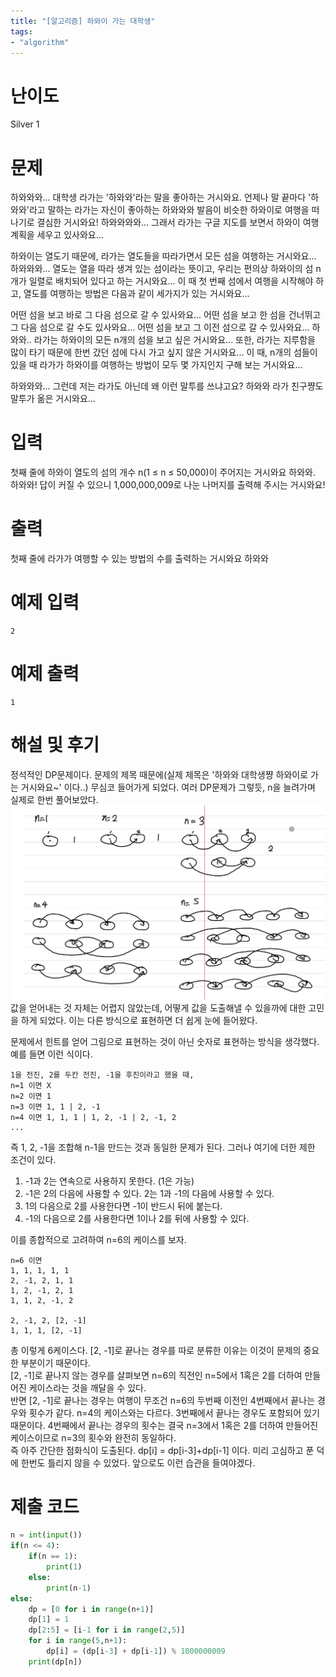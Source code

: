 ```yaml
---
title: "[알고리즘] 하와이 가는 대학생"
tags:
- "algorithm"
---
```


# 난이도
Silver 1

# 문제
하와와와... 대학생 라가는 '하와와'라는 말을 좋아하는 거시와요. 언제나 말 끝마다 '하와와'라고 말하는 라가는 자신이 좋아하는 하와와와 발음이 비슷한 하와이로 여행을 떠나기로 결심한 거시와요! 하와와와와... 그래서 라가는 구글 지도를 보면서 하와이 여행 계획을 세우고 있사와요...

하와이는 열도기 때문에, 라가는 열도들을 따라가면서 모든 섬을 여행하는 거시와요... 하와와와... 열도는 열을 따라 생겨 있는 섬이라는 뜻이고, 우리는 편의상 하와이의 섬 n개가 일렬로 배치되어 있다고 하는 거시와요... 이 때 첫 번째 섬에서 여행을 시작해야 하고, 열도를 여행하는 방법은 다음과 같이 세가지가 있는 거시와요...

어떤 섬을 보고 바로 그 다음 섬으로 갈 수 있사와요...
어떤 섬을 보고 한 섬을 건너뛰고 그 다음 섬으로 갈 수도 있사와요...
어떤 섬을 보고 그 이전 섬으로 갈 수 있사와요...
하와와.. 라가는 하와이의 모든 n개의 섬을 보고 싶은 거시와요... 또한, 라가는 지루함을 많이 타기 때문에 한번 갔던 섬에 다시 가고 싶지 않은 거시와요... 이 때, n개의 섬들이 있을 때 라가가 하와이를 여행하는 방법이 모두 몇 가지인지 구해 보는 거시와요...

하와와와... 그런데 저는 라가도 아닌데 왜 이런 말투를 쓰냐고요? 하와와 라가 친구쨩도 말투가 옮은 거시와요...

# 입력
첫째 줄에 하와이 열도의 섬의 개수 n(1 ≤ n ≤ 50,000)이 주어지는 거시와요 하와와. 하와와! 답이 커질 수 있으니 1,000,000,009로 나눈 나머지를 출력해 주시는 거시와요!

# 출력
첫째 줄에 라가가 여행할 수 있는 방법의 수를 출력하는 거시와요 하와와

# 예제 입력
```
2
```

# 예제 출력
```
1
```
# 해설 및 후기
정석적인 DP문제이다. 문제의 제목 때문에(실제 제목은 '하와와 대학생쨩 하와이로 가는 거시와요~' 이다..) 무심코 들어가게 되었다. 여러 DP문제가 그렇듯, n을 늘려가며 실제로 한번 풀어보았다.
![alt text](image.png)
값을 얻어내는 것 자체는 어렵지 않았는데, 어떻게 값을 도출해낼 수 있을까에 대한 고민을 하게 되었다. 이는 다른 방식으로 표현하면 더 쉽게 눈에 들어왔다.

문제에서 힌트를 얻어 그림으로 표현하는 것이 아닌 숫자로 표현하는 방식을 생각했다. 예를 들면 이런 식이다.
```
1을 전진, 2를 두칸 전진, -1을 후진이라고 했을 때,
n=1 이면 X
n=2 이면 1
n=3 이면 1, 1 | 2, -1
n=4 이면 1, 1, 1 | 1, 2, -1 | 2, -1, 2
...
```
즉 1, 2, -1을 조합해 n-1을 만드는 것과 동일한 문제가 된다. 그러나 여기에 더한 제한 조건이 있다.
1. -1과 2는 연속으로 사용하지 못한다. (1은 가능)
2. -1은 2의 다음에 사용할 수 있다. 2는 1과 -1의 다음에 사용할 수 있다.
3. 1의 다음으로 2를 사용한다면 -1이 반드시 뒤에 붙는다.
4. -1의 다음으로 2를 사용한다면 1이나 2를 뒤에 사용할 수 있다.

이를 종합적으로 고려하여 n=6의 케이스를 보자.
```
n=6 이면
1, 1, 1, 1, 1
2, -1, 2, 1, 1
1, 2, -1, 2, 1
1, 1, 2, -1, 2

2, -1, 2, [2, -1]
1, 1, 1, [2, -1]
```
총 이렇게 6케이스다. [2, -1]로 끝나는 경우를 따로 분류한 이유는 이것이 문제의 중요한 부분이기 때문이다.  <br>
[2, -1]로 끝나지 않는 경우를 살펴보면 n=6의 직전인 n=5에서 1혹은 2를 더하여 만들어진 케이스라는 것을 깨달을 수 있다. <br>
반면 [2, -1]로 끝나는 경우는 여행이 무조건 n=6의 두번째 이전인 4번째에서 끝나는 경우와 횟수가 같다. n=4의 케이스와는 다르다. 3번째에서 끝나는 경우도 포함되어 있기 때문이다. 4번째에서 끝나는 경우의 횟수는 결국 n=3에서 1혹은 2를 더하여 만들어진 케이스이므로 n=3의 횟수와 완전히 동일하다.<br>
즉 아주 간단한 점화식이 도출된다. dp[i] = dp[i-3]+dp[i-1] 이다.
미리 고심하고 푼 덕에 한번도 틀리지 않을 수 있었다. 앞으로도 이런 습관을 들여야겠다.


# 제출 코드
```py
n = int(input())
if(n <= 4):
    if(n == 1):
        print(1)
    else:
        print(n-1)
else:   
    dp = [0 for i in range(n+1)]
    dp[1] = 1
    dp[2:5] = [i-1 for i in range(2,5)]
    for i in range(5,n+1):
        dp[i] = (dp[i-3] + dp[i-1]) % 1000000009
    print(dp[n])
```